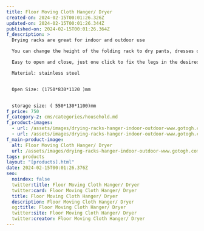 ```yaml
---
title: Floor Moving Cloth Hanger/ Dryer
created-on: 2024-02-15T00:01:26.326Z
updated-on: 2024-02-15T00:01:26.344Z
published-on: 2024-02-15T00:01:26.364Z
f_description: >
  Drying racks are great for indoor and outdoor use

  You can change the height of the folding rack to dry pants, dresses or bath towels without touching the floor

  Easy to open and close, just one click to fix the legs in the desired position

  Material: stainless steel


  Open Size: (1750*830*1120 )mm 


  storage size: ( 550*130*1100)mm
f_price: 750
f_category-2: cms/categories/household.md
f_product-images:
  - url: /assets/images/drying-racks-hanger-indoor-outdoor-www.gotogh.com-accra-ghana.3.png
  - url: /assets/images/drying-racks-hanger-indoor-outdoor-www.gotogh.com-accra-ghana.5.png
f_main-product-image:
  alt: Floor Moving Cloth Hanger/ Dryer
  url: /assets/images/drying-racks-hanger-indoor-outdoor-www.gotogh.com-accra-ghana.2.png
tags: products
layout: "[products].html"
date: 2024-02-15T00:01:26.376Z
seo:
  noindex: false
  twitter:title: Floor Moving Cloth Hanger/ Dryer
  twitter:card: Floor Moving Cloth Hanger/ Dryer
  title: Floor Moving Cloth Hanger/ Dryer
  description: Floor Moving Cloth Hanger/ Dryer
  og:title: Floor Moving Cloth Hanger/ Dryer
  twitter:site: Floor Moving Cloth Hanger/ Dryer
  twitter:creator: Floor Moving Cloth Hanger/ Dryer
---
```


